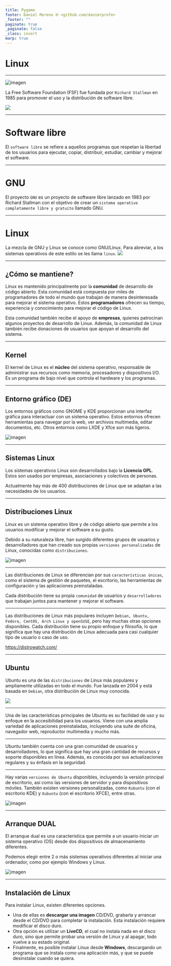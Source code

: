 ```yaml
---
title: Pygame
footer: Daniel Moreno 🌐 <github.com/danimrprofe>
_footer: ""
paginate: true
_paginate: false
_class: invert
marp: true
---
```


# Linux

---

![imagen](2019-06-28-08-44-31.png)

La Free Software Foundation (FSF) fue fundada por ``Richard Stallman`` en 1985 para promover el uso y la distribución de software libre.

![](2023-03-21-12-33-32.png)

---

# Software libre

El ``software libre`` se refiere a aquellos programas que respetan la libertad de los usuarios para ejecutar, copiar, distribuir, estudiar, cambiar y mejorar el software.

---

# GNU

El proyecto ``GNU`` es un proyecto de software libre lanzado en 1983 por Richard Stallman con el objetivo de crear un ``sistema operativo completamente libre y gratuito`` llamado GNU.

---

# Linux

La mezcla de GNU y Linux se conoce como GNU/Linux. Para abreviar, a los sistemas operativos de este estilo se les llama ``linux``.
![](2023-03-21-12-37-11.png)

---

## ¿Cómo se mantiene?

Linux es mantenido principalmente por la **comunidad** de desarrollo de código abierto. Esta comunidad está compuesta por miles de programadores de todo el mundo que trabajan de manera desinteresada para mejorar el sistema operativo. Estos **programadores** ofrecen su tiempo, experiencia y conocimiento para mejorar el código de Linux.

Esta comunidad también recibe el apoyo de **empresas**, quienes patrocinan algunos proyectos de desarrollo de Linux. Además, la comunidad de Linux también recibe donaciones de usuarios que apoyan el desarrollo del sistema.

---

## Kernel

El kernel de Linux es el **núcleo** del sistema operativo, responsable de administrar sus recursos como memoria, procesadores y dispositivos I/O. Es un programa de bajo nivel que controla el hardware y los programas.

---

## Entorno gráfico (DE)

Los entornos gráficos como GNOME y KDE proporcionan una interfaz gráfica para interactuar con un sistema operativo. Estos entornos ofrecen herramientas para navegar por la web, ver archivos multimedia, editar documentos, etc. Otros entornos como LXDE y Xfce son más ligeros.

![imagen](2019-06-28-08-45-15.png)

---

## Sistemas Linux

Los sistemas operativos Linux son desarrollados bajo la **Licencia GPL**. Estos son usados por empresas, asociaciones y colectivos de personas.

Actualmente hay más de 400 distribuciones de Linux que se adaptan a las necesidades de los usuarios.

---

##  Distribuciones Linux

Linux es un sistema operativo libre y de código abierto que permite a los usuarios modificar y mejorar el software a su gusto.

Debido a su naturaleza libre, han surgido diferentes grupos de usuarios y desarrolladores que han creado sus propias ``versiones personalizadas`` de Linux, conocidas como ``distribuciones``.

![imagen](2019-06-28-08-45-41.png)


---

Las distribuciones de Linux se diferencian por sus ``características únicas``, como el sistema de gestión de paquetes, el escritorio, las herramientas de configuración y las aplicaciones preinstaladas.

Cada distribución tiene su propia ``comunidad`` de usuarios y ``desarrolladores`` que trabajan juntos para mantener y mejorar el software.

---

Las distribuciones de Linux más populares incluyen ``Debian, Ubuntu, Fedora, CentOS, Arch Linux y openSUSE``, pero hay muchas otras opciones disponibles. Cada distribución tiene su propio enfoque y filosofía, lo que significa que hay una distribución de Linux adecuada para casi cualquier tipo de usuario o caso de uso.

https://distrowatch.com/

---

## Ubuntu

Ubuntu es una de las ``distribuciones`` de Linux más populares y ampliamente utilizadas en todo el mundo. Fue lanzada en 2004 y está basada en ``Debian``, otra distribución de Linux muy conocida.

![](2023-03-21-12-32-39.png)

---

Una de las características principales de Ubuntu es su facilidad de uso y su enfoque en la accesibilidad para los usuarios. Viene con una amplia variedad de aplicaciones preinstaladas, incluyendo una suite de oficina, navegador web, reproductor multimedia y mucho más.

---

Ubuntu también cuenta con una gran comunidad de usuarios y desarrolladores, lo que significa que hay una gran cantidad de recursos y soporte disponibles en línea. Además, es conocida por sus actualizaciones regulares y su énfasis en la seguridad.

---

Hay varias ``versiones de Ubuntu`` disponibles, incluyendo la versión principal de escritorio, así como las versiones de servidor y para dispositivos móviles. También existen versiones personalizadas, como ``Kubuntu`` (con el escritorio KDE) y ``Xubuntu`` (con el escritorio XFCE), entre otras.

![imagen](2019-06-28-08-47-04.png)

---

## Arranque DUAL

El arranque dual es una característica que permite a un usuario iniciar un sistema operativo (OS) desde dos dispositivos de almacenamiento diferentes.

Podemos elegir entre 2 o más sistemas operativos diferentes al iniciar una ordenador, como por ejemplo Windows y Linux.

![imagen](2019-06-28-08-47-24.png)

---

## Instalación de Linux

Para instalar Linux, existen diferentes opciones.

- Una de ellas es **descargar una imagen** CD/DVD, grabarla y arrancar desde el CD/DVD para completar la instalación. Esta instalación requiere modificar el disco duro.
- Otra opción es utilizar un **LiveCD**, el cual no instala nada en el disco duro, sino que permite probar una versión de Linux y al apagar, todo vuelve a su estado original.
- Finalmente, es posible instalar Linux desde **Windows**, descargando un programa que se instala como una aplicación más, y que se puede desinstalar cuando se quiera.
